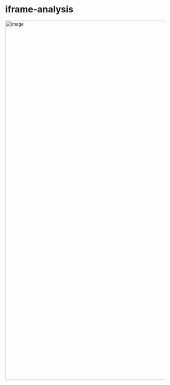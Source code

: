 # iframe-analysis

<img width="1131" alt="image" src="https://user-images.githubusercontent.com/56546428/210066512-25817300-4932-4c82-8ddf-d3f4f64b51c5.png">
